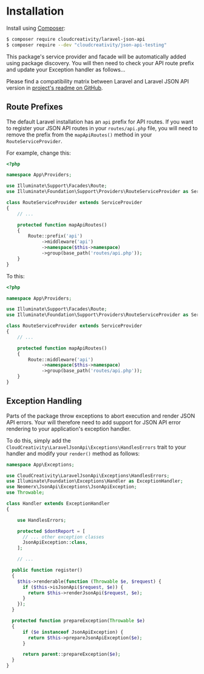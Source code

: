 # Installation

Install using [Composer](http://getcomposer.org):

```bash
$ composer require cloudcreativity/laravel-json-api
$ composer require --dev "cloudcreativity/json-api-testing"
```

This package's service provider and facade will be automatically added using package discovery. You will
then need to check your API route prefix and update your Exception handler as follows...

Please find a compatibility matrix between Laravel and Laravel JSON API version in
[project's readme on GitHub](https://github.com/cloudcreativity/laravel-json-api#laravel-versions).

## Route Prefixes

The default Laravel installation has an `api` prefix for API routes. If you want to register your JSON API
routes in your `routes/api.php` file, you will need to remove the prefix from the `mapApiRoutes()` method in your
`RouteServiceProvider`.

For example, change this:

```php
<?php

namespace App\Providers;

use Illuminate\Support\Facades\Route;
use Illuminate\Foundation\Support\Providers\RouteServiceProvider as ServiceProvider;

class RouteServiceProvider extends ServiceProvider
{
    // ...

    protected function mapApiRoutes()
    {
        Route::prefix('api')
             ->middleware('api')
             ->namespace($this->namespace)
             ->group(base_path('routes/api.php'));
    }
}
```

To this:

```php
<?php

namespace App\Providers;

use Illuminate\Support\Facades\Route;
use Illuminate\Foundation\Support\Providers\RouteServiceProvider as ServiceProvider;

class RouteServiceProvider extends ServiceProvider
{
    // ...

    protected function mapApiRoutes()
    {
        Route::middleware('api')
             ->namespace($this->namespace)
             ->group(base_path('routes/api.php'));
    }
}
```

## Exception Handling

Parts of the package throw exceptions to abort execution and render JSON API errors. Your will therefore need to
add support for JSON API error rendering to your application's exception handler.

To do this, simply add the `CloudCreativity\LaravelJsonApi\Exceptions\HandlesErrors` trait to your handler and
modify your `render()` method as follows:

```php
namespace App\Exceptions;

use CloudCreativity\LaravelJsonApi\Exceptions\HandlesErrors;
use Illuminate\Foundation\Exceptions\Handler as ExceptionHandler;
use Neomerx\JsonApi\Exceptions\JsonApiException;
use Throwable;

class Handler extends ExceptionHandler
{

	use HandlesErrors;

	protected $dontReport = [
	  // ... other exception classes
	  JsonApiException::class,
	];

	// ...

  public function register()
  {
    $this->renderable(function (Throwable $e, $request) {
      if ($this->isJsonApi($request, $e)) {
        return $this->renderJsonApi($request, $e);
      }
    });
  }

  protected function prepareException(Throwable $e)
  {
      if ($e instanceof JsonApiException) {
        return $this->prepareJsonApiException($e);
      }

      return parent::prepareException($e);
  }
}
```

